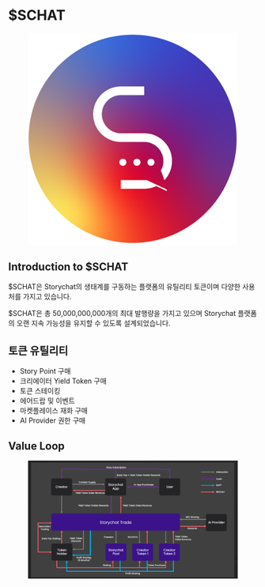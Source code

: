 # $SCHAT

<figure><img src="../../.gitbook/assets/Storychat circle.png" alt="" width="563"><figcaption></figcaption></figure>

## Introduction to $SCHAT

$SCHAT은 Storychat의 생태계를 구동하는 플랫폼의 유틸리티 토큰이며 다양한 사용처를 가지고 있습니다.

$SCHAT은 총 50,000,000,000개의 최대 발행량을 가지고 있으며 Storychat 플랫폼의 오랜 지속 가능성을 유지할 수 있도록 설계되었습니다.



## 토큰 유틸리티

* Story Point 구매
* 크리에이터 Yield Token 구매
* 토큰 스테이킹&#x20;
* 에어드랍 및 이벤트&#x20;
* 마켓플레이스 재화 구매&#x20;
* AI Provider 권한 구매&#x20;





## Value Loop

<figure><img src="../../.gitbook/assets/image (19).png" alt=""><figcaption></figcaption></figure>
